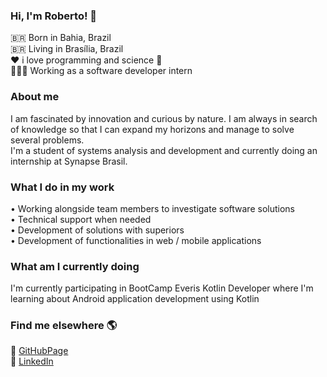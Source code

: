 ### Hi, I'm Roberto! 👋

🇧🇷 Born in Bahia, Brazil <br>
🇧🇷 Living in Brasília, Brazil <br>
❤️ i love programming and science 🔭 <br>
🧑🏾‍💻 Working as a software developer intern <br>

### About me
I am fascinated by innovation and curious by nature. I am always in search of knowledge so that I can expand my horizons and manage to solve several problems. 
<br> 
I'm a student of systems analysis and development and currently doing an internship at Synapse Brasil.

### What I do in my work
• Working alongside team members to investigate software solutions<br>
• Technical support when needed<br>
• Development of solutions with superiors<br>
• Development of functionalities in web / mobile applications

### What am I currently doing
I'm currently participating in BootCamp Everis Kotlin Developer where I'm learning about Android application development using Kotlin

### Find me elsewhere 🌎

📄 [GitHubPage](https://robertojr2001.github.io/) <br>
💼 [LinkedIn](https://www.linkedin.com/in/roberto--jr/) <br>
